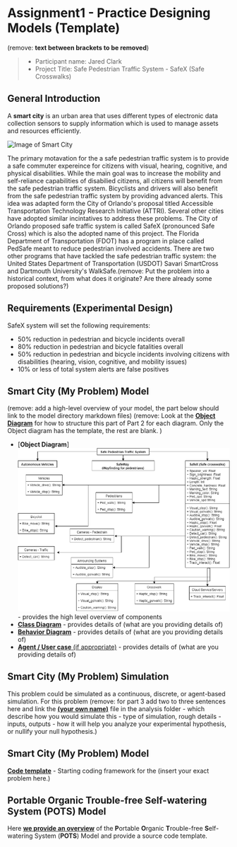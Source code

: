 # Assignment1 - Practice Designing Models (Template)
(remove: **text between brackets to be removed**)

> * Participant name: Jared Clark
> * Project Title: Safe Pedestrian Traffic System - SafeX (Safe Crosswalks)

## General Introduction

A **smart city** is an urban area that uses different types of electronic data collection sensors to supply information which is used to manage assets and resources efficiently.

![Image of Smart City](images/smartcity.png)

The primary motavation for the a safe pedestrian traffic system is to provide a safe commuter expereince for citizens with visual, hearing, cognitive, and physical disabilities. While the main goal was to increase the mobility and self-reliance capabilities of disabilied citizens, all citizens will benefit from the safe pedestrian traffic system. Bicyclists and drivers will also benefit from the safe pedestrian traffic system by providing advanced alerts.
This idea was adapted form the City of Orlando's proposal titled Accessible Transportation Technology Research Initiative (ATTRI). Several other cities have adopted similar incintatives to address these problems. The City of Orlando proposed safe traffic system is called SafeX (pronounced Safe Cross) which is also the adopted name of this project.
The Florida Department of Transportation (FDOT) has a program in place called PedSafe meant to reduce pedestrian involved accidents. There are two other programs that have tackled the safe pedestrian traffic system: the United States Department of Transportation (USDOT) Savari SmartCross and Dartmouth University's WalkSafe.(remove: Put the problem into a historical context, from what does it originate? Are there already some proposed solutions?)

## Requirements (Experimental Design)

SafeX system will set the following requirements:
* 50% reduction in pedestrian and bicycle incidents overall
* 80% reduction in pedestrian and bicycle fatalities overall
* 50% reduction in pedestrian and bicycle incidents involving citizens with disabilities (hearing, vision, cognitive, and mobility issues)
* 10% or less of total system alerts are false positives


## Smart City (My Problem) Model

(remove: add a high-level overview of your model, the part below should link to the model directory markdown files)
(remove: Look at the [**Object Diagram**](model/object_diagram.md) for how to structure this part of Part 2 for each diagram. Only the Object diagram has the template, the rest are blank. )

* [**Object Diagram**]![My model](images/SafePedTrafficSysClassDiagram.png) - provides the high level overview of components
* [**Class Diagram**](model/class_diagram.md) - provides details of (what are you providing details of)
* [**Behavior Diagram**](model/behavior_diagram.md) - provides details of (what are you providing details of)
* [**Agent / User case** (if appropriate)](model/agent_usecase_diagram.md) - provides details of (what are you providing details of)

## Smart City (My Problem) Simulation

This problem could be simulated as a continuous, discrete, or agent-based simulation. For this problem (remove: for part 3 add two to three sentences here and link the [**(your own name)**](model/README.md) file in the analysis folder - which describe how you would simulate this - type of simulation, rough details -inputs, outputs - how it will help you analyze your experimental hypothesis, or nullify your null hypothesis.)


## Smart City (My Problem) Model
[**Code template**](code/README.md) - Starting coding framework for the (insert your exact problem here.)

## **P**ortable **O**rganic **T**rouble-free **S**elf-watering System (**POTS**) Model
Here [**we provide an overview**](code/POTS_system/README.md) of the **P**ortable **O**rganic **T**rouble-free **S**elf-watering System (**POTS**) Model and provide a source code template.
